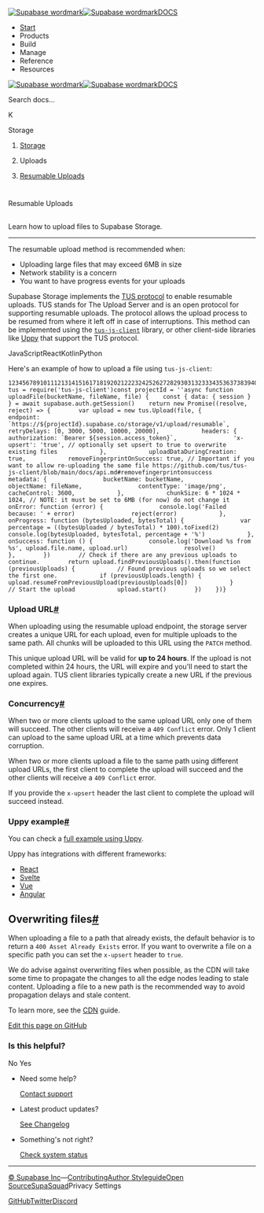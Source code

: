[![Supabase wordmark](https://supabase.com/docs/_next/image?url=%2Fdocs%2Fsupabase-dark.svg&w=256&q=75&dpl=dpl_5BYG5BkQhU19GEfZfhcgAbeGcRQo)![Supabase wordmark](https://supabase.com/docs/_next/image?url=%2Fdocs%2Fsupabase-light.svg&w=256&q=75&dpl=dpl_5BYG5BkQhU19GEfZfhcgAbeGcRQo)DOCS](https://supabase.com/docs)

-   [Start](https://supabase.com/docs/guides/getting-started)
-   Products
-   Build
-   Manage
-   Reference
-   Resources

[![Supabase wordmark](https://supabase.com/docs/_next/image?url=%2Fdocs%2Fsupabase-dark.svg&w=256&q=75&dpl=dpl_5BYG5BkQhU19GEfZfhcgAbeGcRQo)![Supabase wordmark](https://supabase.com/docs/_next/image?url=%2Fdocs%2Fsupabase-light.svg&w=256&q=75&dpl=dpl_5BYG5BkQhU19GEfZfhcgAbeGcRQo)DOCS](https://supabase.com/docs)

Search docs...

K

Storage

1.  [Storage](https://supabase.com/docs/guides/storage)

3.  Uploads

5.  [Resumable Uploads](https://supabase.com/docs/guides/storage/uploads/resumable-uploads)

# 

Resumable Uploads

## 

Learn how to upload files to Supabase Storage.

* * *

The resumable upload method is recommended when:

-   Uploading large files that may exceed 6MB in size
-   Network stability is a concern
-   You want to have progress events for your uploads

Supabase Storage implements the [TUS protocol](https://tus.io/) to enable resumable uploads. TUS stands for The Upload Server and is an open protocol for supporting resumable uploads. The protocol allows the upload process to be resumed from where it left off in case of interruptions. This method can be implemented using the [`tus-js-client`](https://github.com/tus/tus-js-client) library, or other client-side libraries like [Uppy](https://uppy.io/docs/tus/) that support the TUS protocol.

JavaScriptReactKotlinPython

Here's an example of how to upload a file using `tus-js-client`:

```
123456789101112131415161718192021222324252627282930313233343536373839404142434445464748495051const tus = require('tus-js-client')const projectId = ''async function uploadFile(bucketName, fileName, file) {    const { data: { session } } = await supabase.auth.getSession()    return new Promise((resolve, reject) => {        var upload = new tus.Upload(file, {            endpoint: `https://${projectId}.supabase.co/storage/v1/upload/resumable`,            retryDelays: [0, 3000, 5000, 10000, 20000],            headers: {                authorization: `Bearer ${session.access_token}`,                'x-upsert': 'true', // optionally set upsert to true to overwrite existing files            },            uploadDataDuringCreation: true,            removeFingerprintOnSuccess: true, // Important if you want to allow re-uploading the same file https://github.com/tus/tus-js-client/blob/main/docs/api.md#removefingerprintonsuccess            metadata: {                bucketName: bucketName,                objectName: fileName,                contentType: 'image/png',                cacheControl: 3600,            },            chunkSize: 6 * 1024 * 1024, // NOTE: it must be set to 6MB (for now) do not change it            onError: function (error) {                console.log('Failed because: ' + error)                reject(error)            },            onProgress: function (bytesUploaded, bytesTotal) {                var percentage = ((bytesUploaded / bytesTotal) * 100).toFixed(2)                console.log(bytesUploaded, bytesTotal, percentage + '%')            },            onSuccess: function () {                console.log('Download %s from %s', upload.file.name, upload.url)                resolve()            },        })        // Check if there are any previous uploads to continue.        return upload.findPreviousUploads().then(function (previousUploads) {            // Found previous uploads so we select the first one.            if (previousUploads.length) {                upload.resumeFromPreviousUpload(previousUploads[0])            }            // Start the upload            upload.start()        })    })}
```

### Upload URL[#](#upload-url)

When uploading using the resumable upload endpoint, the storage server creates a unique URL for each upload, even for multiple uploads to the same path. All chunks will be uploaded to this URL using the `PATCH` method.

This unique upload URL will be valid for **up to 24 hours**. If the upload is not completed within 24 hours, the URL will expire and you'll need to start the upload again. TUS client libraries typically create a new URL if the previous one expires.

### Concurrency[#](#concurrency)

When two or more clients upload to the same upload URL only one of them will succeed. The other clients will receive a `409 Conflict` error. Only 1 client can upload to the same upload URL at a time which prevents data corruption.

When two or more clients upload a file to the same path using different upload URLs, the first client to complete the upload will succeed and the other clients will receive a `409 Conflict` error.

If you provide the `x-upsert` header the last client to complete the upload will succeed instead.

### Uppy example[#](#uppy-example)

You can check a [full example using Uppy](https://github.com/supabase/supabase/tree/master/examples/storage/resumable-upload-uppy).

Uppy has integrations with different frameworks:

-   [React](https://uppy.io/docs/react/)
-   [Svelte](https://uppy.io/docs/svelte/)
-   [Vue](https://uppy.io/docs/vue/)
-   [Angular](https://uppy.io/docs/angular/)

## Overwriting files[#](#overwriting-files)

When uploading a file to a path that already exists, the default behavior is to return a `400 Asset Already Exists` error. If you want to overwrite a file on a specific path you can set the `x-upsert` header to `true`.

We do advise against overwriting files when possible, as the CDN will take some time to propagate the changes to all the edge nodes leading to stale content. Uploading a file to a new path is the recommended way to avoid propagation delays and stale content.

To learn more, see the [CDN](https://supabase.com/docs/guides/storage/cdn/fundamentals) guide.

[Edit this page on GitHub](https://github.com/supabase/supabase/blob/master/apps/docs/content/guides/storage/uploads/resumable-uploads.mdx)

### Is this helpful?

No Yes

-   Need some help?
    
    [Contact support](https://supabase.com/support)
-   Latest product updates?
    
    [See Changelog](https://supabase.com/changelog)
-   Something's not right?
    
    [Check system status](https://status.supabase.com/)

* * *

[© Supabase Inc](https://supabase.com/)—[Contributing](https://github.com/supabase/supabase/blob/master/apps/docs/DEVELOPERS.md)[Author Styleguide](https://github.com/supabase/supabase/blob/master/apps/docs/CONTRIBUTING.md)[Open Source](https://supabase.com/open-source)[SupaSquad](https://supabase.com/supasquad)Privacy Settings

[GitHub](https://github.com/supabase/supabase)[Twitter](https://twitter.com/supabase)[Discord](https://discord.supabase.com/)